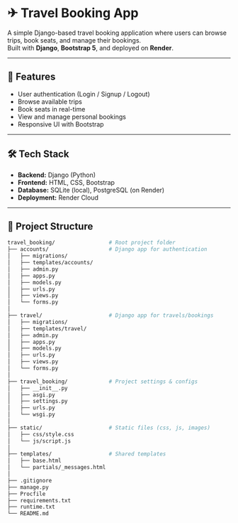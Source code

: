 # ✈ Travel Booking App

A simple Django-based travel booking application where users can browse trips, book seats, and manage their bookings.  
Built with **Django**, **Bootstrap 5**, and deployed on **Render**.

---

## 🚀 Features
- User authentication (Login / Signup / Logout)
- Browse available trips
- Book seats in real-time
- View and manage personal bookings
- Responsive UI with Bootstrap

---

## 🛠️ Tech Stack
- **Backend:** Django (Python)
- **Frontend:** HTML, CSS, Bootstrap
- **Database:** SQLite (local), PostgreSQL (on Render)
- **Deployment:** Render Cloud

---

## 📂 Project Structure

```bash
travel_booking/                 # Root project folder
├── accounts/                   # Django app for authentication
│   ├── migrations/             
│   ├── templates/accounts/     
│   ├── admin.py
│   ├── apps.py
│   ├── models.py
│   ├── urls.py
│   ├── views.py
│   └── forms.py
│
├── travel/                     # Django app for travels/bookings
│   ├── migrations/
│   ├── templates/travel/
│   ├── admin.py
│   ├── apps.py
│   ├── models.py
│   ├── urls.py
│   ├── views.py
│   └── forms.py
│
├── travel_booking/             # Project settings & configs
│   ├── __init__.py
│   ├── asgi.py
│   ├── settings.py
│   ├── urls.py
│   └── wsgi.py
│
├── static/                     # Static files (css, js, images)
│   ├── css/style.css
│   └── js/script.js
│
├── templates/                  # Shared templates
│   ├── base.html
│   └── partials/_messages.html
│
├── .gitignore
├── manage.py
├── Procfile
├── requirements.txt
├── runtime.txt
└── README.md
